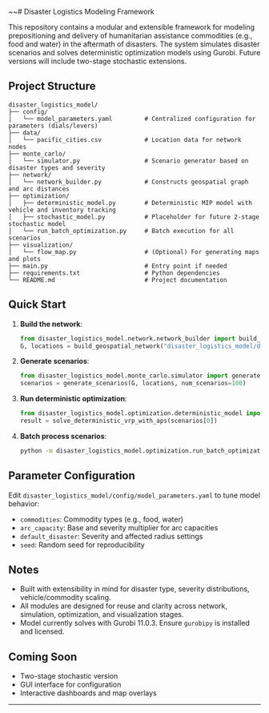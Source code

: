 ~~# Disaster Logistics Modeling Framework

This repository contains a modular and extensible framework for modeling prepositioning and delivery of humanitarian assistance commodities (e.g., food and water) in the aftermath of disasters. The system simulates disaster scenarios and solves deterministic optimization models using Gurobi. Future versions will include two-stage stochastic extensions.

## Project Structure

```
disaster_logistics_model/
├── config/
│   └── model_parameters.yaml         # Centralized configuration for parameters (dials/levers)
├── data/
│   └── pacific_cities.csv            # Location data for network nodes
├── monte_carlo/
│   └── simulator.py                  # Scenario generator based on disaster types and severity
├── network/
│   └── network_builder.py            # Constructs geospatial graph and arc distances
├── optimization/
│   ├── deterministic_model.py        # Deterministic MIP model with vehicle and inventory tracking
│   ├── stochastic_model.py           # Placeholder for future 2-stage stochastic model
│   └── run_batch_optimization.py     # Batch execution for all scenarios
├── visualization/
│   └── flow_map.py                   # (Optional) For generating maps and plots
├── main.py                           # Entry point if needed
├── requirements.txt                  # Python dependencies
└── README.md                         # Project documentation
```

## Quick Start

1. **Build the network**:
   ```python
   from disaster_logistics_model.network.network_builder import build_geospatial_network
   G, locations = build_geospatial_network("disaster_logistics_model/data/pacific_cities.csv")
   ```

2. **Generate scenarios**:
   ```python
   from disaster_logistics_model.monte_carlo.simulator import generate_scenarios
   scenarios = generate_scenarios(G, locations, num_scenarios=100)
   ```

3. **Run deterministic optimization**:
   ```python
   from disaster_logistics_model.optimization.deterministic_model import solve_deterministic_vrp_with_aps
   result = solve_deterministic_vrp_with_aps(scenarios[0])
   ```

4. **Batch process scenarios**:
   ```bash
   python -m disaster_logistics_model.optimization.run_batch_optimization
   ```

## Parameter Configuration

Edit `disaster_logistics_model/config/model_parameters.yaml` to tune model behavior:
- `commodities`: Commodity types (e.g., food, water)
- `arc_capacity`: Base and severity multiplier for arc capacities
- `default_disaster`: Severity and affected radius settings
- `seed`: Random seed for reproducibility

## Notes
- Built with extensibility in mind for disaster type, severity distributions, vehicle/commodity scaling.
- All modules are designed for reuse and clarity across network, simulation, optimization, and visualization stages.
- Model currently solves with Gurobi 11.0.3. Ensure `gurobipy` is installed and licensed.

## Coming Soon
- Two-stage stochastic version
- GUI interface for configuration
- Interactive dashboards and map overlays

---

